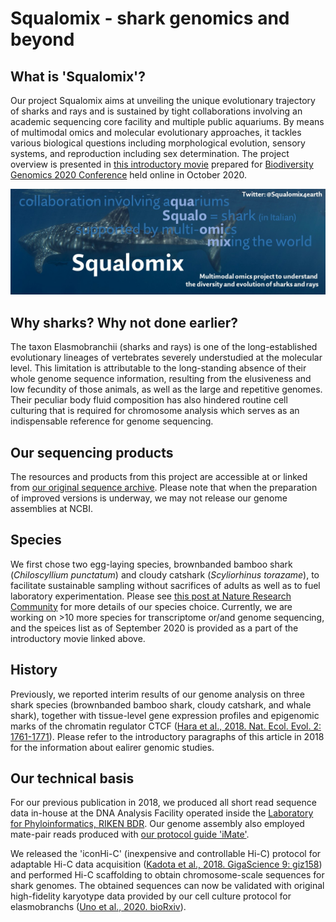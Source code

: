 # Squalomix - shark genomics and beyond

## What is 'Squalomix'?
Our project Squalomix aims at unveiling the unique evolutionary trajectory of sharks and rays and is sustained by tight collaborations involving an academic sequencing core facility and multiple public aquariums. By means of multimodal omics and molecular evolutionary approaches, it tackles various biological questions including morphological evolution, sensory systems, and reproduction including sex determination. The project overview is presented in [this introductory movie](https://youtu.be/3VG6t4Bqt8w) prepared for [Biodiversity Genomics 2020 Conference](https://www.sanger.ac.uk/science/biodiversity-genomics-2020/) held online in October 2020.

![logo](Squalomix-logo2.jpg)

## Why sharks? Why not done earlier?
The taxon Elasmobranchii (sharks and rays) is one of the long-established evolutionary lineages of vertebrates severely understudied at the molecular level. This limitation is attributable to the long-standing absence of their whole genome sequence information, resulting from the elusiveness and low fecundity of those animals, as well as the large and repetitive genomes. Their peculiar body fluid composition has also hindered routine cell culturing that is required for chromosome analysis which serves as an indispensable reference for genome sequencing. 

## Our sequencing products
The resources and products from this project are accessible at or linked from [our original sequence archive](https://transcriptome.riken.jp/squalomix/). Please note that when the preparation of improved versions is underway, we may not release our genome assemblies at NCBI.

## Species
We first chose two egg-laying species, brownbanded bamboo shark (*Chiloscyllium punctatum*) and cloudy catshark (*Scyliorhinus torazame*), to facilitate sustainable sampling without sacrifices of adults as well as to fuel laboratory experimentation. Please see [this post at Nature Research Community](https://natureecoevocommunity.nature.com/posts/39600-decoding-shark-genomes-with-three-species-selected-for-different-reasons) for more details of our species choice. Currently, we are working on >10 more species for transcriptome or/and genome sequencing, and the speices list as of September 2020 is provided as a part of the introductory movie linked above. 

## History
Previously, we reported interim results of our genome analysis on three shark species (brownbanded bamboo shark, cloudy catshark, and whale shark), together with tissue-level gene expression profiles and epigenomic marks of the chromatin regulator CTCF ([Hara et al., 2018. Nat. Ecol. Evol. 2: 1761-1771](https://www.nature.com/articles/s41559-018-0673-5)). Please refer to the introductory paragraphs of this article in 2018 for the information about ealirer genomic studies.

## Our technical basis
For our previous publication in 2018, we produced all short read sequence data in-house at the DNA Analysis Facility operated inside the [Laboratory for Phyloinformatics, RIKEN BDR](https://www.bdr.riken.jp/en/research/labs/kuraku-s/). Our genome assembly also employed mate-pair reads produced with [our protocol guide 'iMate'](https://www.slideshare.net/xsighex/imate-protocol-guide-version-20).

We released the 'iconHi-C' (inexpensive and controllable Hi-C) protocol for adaptable Hi-C data acquisition ([Kadota et al., 2018. GigaScience 9: giz158](https://doi.org/10.1093/gigascience/giz158)) and performed Hi-C scaffolding to obtain chromosome-scale sequences for shark genomes. The obtained sequences can now be validated with original high-fidelity karyotype data provided by our cell culture protocol for elasmobranchs ([Uno et al., 2020. bioRxiv](https://www.biorxiv.org/content/10.1101/2020.09.08.286724v1)). 
